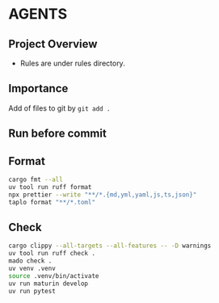 # AGENTS

## Project Overview

- Rules are under rules directory.

## Importance

Add of files to git by `git add .`

## Run before commit

## Format

```bash
cargo fmt --all
uv tool run ruff format
npx prettier --write "**/*.{md,yml,yaml,js,ts,json}"
taplo format "**/*.toml"
```

## Check

```bash
cargo clippy --all-targets --all-features -- -D warnings
uv tool run ruff check .
mado check .
uv venv .venv
source .venv/bin/activate
uv run maturin develop
uv run pytest
```
